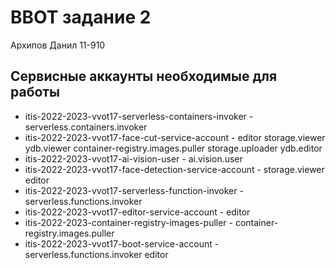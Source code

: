 # ВВОТ задание 2
Архипов Данил 11-910

## Сервисные аккаунты необходимые для работы
- itis-2022-2023-vvot17-serverless-containers-invoker - serverless.containers.invoker
- itis-2022-2023-vvot17-face-cut-service-account - editor storage.viewer ydb.viewer container-registry.images.puller storage.uploader ydb.editor
- itis-2022-2023-vvot17-ai-vision-user - ai.vision.user
- itis-2022-2023-vvot17-face-detection-service-account - storage.viewer editor
- itis-2022-2023-vvot17-serverless-function-invoker - serverless.functions.invoker
- itis-2022-2023-vvot17-editor-service-account - editor
- itis-2022-2023-container-registry-images-puller - container-registry.images.puller
- itis-2022-2023-vvot17-boot-service-account - serverless.functions.invoker editor
